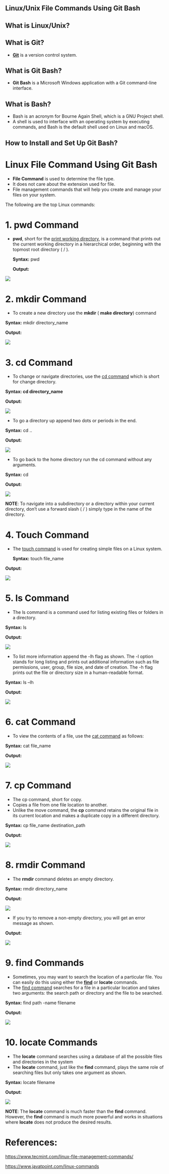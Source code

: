 ## Linux/Unix File Commands Using Git Bash

## What is Linux/Unix?

## What is Git?

-   [**Git**](https://phoenixnap.com/kb/what-is-git) is a version control system.

## What is Git Bash?

-   **Git Bash** is a Microsoft Windows application with a Git command-line interface.

## What is Bash?

-   Bash is an acronym for Bourne Again Shell, which is a GNU Project shell.
-   A shell is used to interface with an operating system by executing commands, and Bash is the default shell used on Linux and macOS.

## How to Install and Set Up Git Bash?

# Linux File Command Using Git Bash

-   **File Command** is used to determine the file type.
-   It does not care about the extension used for file.
-   File management commands that will help you create and manage your files on your system.

The following are the top Linux commands:

# 1. pwd Command

-   **pwd**, short for the [print working directory](https://www.tecmint.com/pwd-command-examples/), is a command that prints out the current working directory in a hierarchical order, beginning with the topmost root directory ( / ).

    **Syntax:** pwd

    **Output:**

**![](media/2d672a386aed57eeffb9235dedc55f5a.png)**

# 2. mkdir Command

-   To create a new directory use the **mkdir** ( **make directory**) command

**Syntax:** mkdir directory_name

**Output:**

**![](media/1599b13cb0bc58caa3cdc0a45c32f3f6.png)**

# 3. cd Command

-   To change or navigate directories, use the [cd command](https://www.tecmint.com/cd-command-in-linux/) which is short for change directory.

**Syntax: cd directory_name**

**Output:**

![](media/5722f84aed4d0dbdedf2ffcfbcce6f22.png)

-   To go a directory up append two dots or periods in the end.

**Syntax:** cd ..

**Output:**

![](media/d3a85e365b5417f2d824bebd8cd201f0.png)

-   To go back to the home directory run the cd command without any arguments.

**Syntax:** cd

**Output:**

![](media/79fdbfa2d2d0bd39180a506a4d95759d.png)

**NOTE**: To navigate into a subdirectory or a directory within your current directory, don’t use a forward slash ( / ) simply type in the name of the directory.

# 4. Touch Command

-   The [touch command](https://www.tecmint.com/8-pratical-examples-of-linux-touch-command/) is used for creating simple files on a Linux system.

    **Syntax:** touch file_name

**Output:**

![](media/fb2eda8d456a8b06dce48f35a806d228.png)

# 5. ls Command

-   The ls command is a command used for listing existing files or folders in a directory.

**Syntax:** ls

**Output:**

![](media/1277aba32c251ef910935d1dec96a4cf.png)

-   To list more information append the -lh flag as shown. The -l option stands for long listing and prints out additional information such as file permissions, user, group, file size, and date of creation. The -h flag prints out the file or directory size in a human-readable format.

**Syntax:** ls –lh

**Output:**

![](media/bd683f1923a868cc126761a147773e13.png)

# 6. cat Command

-   To view the contents of a file, use the [cat command](https://www.tecmint.com/13-basic-cat-command-examples-in-linux/) as follows:

**Syntax:** cat file_name

**Output:**

**![](media/6b328b69597e0320194769fb1c029e12.png)**

# 7. cp Command

-   The cp command, short for copy.
-   Copies a file from one file location to another.
-   Unlike the move command, the **cp** command retains the original file in its current location and makes a duplicate copy in a different directory.

**Syntax:** cp file_name destination_path

**Output:**

**![](media/00e8dab0e9a73c52428e140fc0bfe166.png)**

# 8. rmdir Command

-   The **rmdir** command deletes an empty directory.

**Syntax:** rmdir directory_name

**Output:**

**![](media/1e55f810229720fe193d3d3bc8f489f7.png)**

-   If you try to remove a non-empty directory, you will get an error message as shown.

**Output:**

**![](media/7a2c9720e98165fbd5f98ddd558fbdc1.png)**

# 9. find Commands

-   Sometimes, you may want to search the location of a particular file. You can easily do this using either the [**find**](https://www.tecmint.com/35-practical-examples-of-linux-find-command/) or **locate** commands.
-   The [find command](https://www.tecmint.com/find-files-quickly-in-linux-terminal/) searches for a file in a particular location and takes two arguments: the search path or directory and the file to be searched.

**Syntax:** find path -name filename

**Output:**

**![](media/a2c92498e83650e17eb1762790134782.png)**

# 10. locate Commands

-   The **locate** command searches using a database of all the possible files and directories in the system
-   The **locate** command, just like the **find** command, plays the same role of searching files but only takes one argument as shown.

**Syntax:** locate filename

**Output:**

![](media/a172c55d015e8fc58818e16ac512260a.png)

**NOTE**: The **locate** command is much faster than the **find** command. However, the **find** command is much more powerful and works in situations where **locate** does not produce the desired results.

# References:

<https://www.tecmint.com/linux-file-management-commands/>

https://www.javatpoint.com/linux-commands

